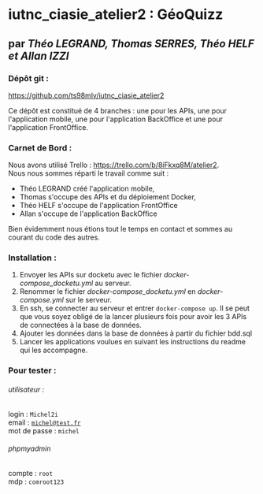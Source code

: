 # iutnc_ciasie_atelier2 : GéoQuizz
## par <i>Théo LEGRAND, Thomas SERRES, Théo HELF et Allan IZZI</i>

### Dépôt git :
<a href="https://github.com/ts98mlv/iutnc_ciasie_atelier2">https://github.com/ts98mlv/iutnc_ciasie_atelier2</a>

Ce dépôt est constitué de 4 branches : une pour les APIs, une pour l'application mobile, 
une pour l'application BackOffice et une pour l'application FrontOffice.

### Carnet de Bord :
Nous avons utilisé Trello : <a href="https://trello.com/b/8iFkxq8M/atelier2">https://trello.com/b/8iFkxq8M/atelier2</a>.
<br>  Nous nous sommes réparti le travail comme suit : 
<ul>
    <li>Théo LEGRAND créé l'application mobile,</li>
    <li>Thomas s'occupe des APIs et du déploiement Docker,</li>
    <li>Théo HELF s'occupe de l'application FrontOffice</li>
    <li>Allan s'occupe de l'application BackOffice</li>
</ul>

Bien évidemment nous étions tout le temps en contact et sommes au courant du code des autres.

### Installation : 
<ol>
    <li>
        Envoyer les APIs sur docketu avec le fichier <i>docker-compose_docketu.yml</i> au serveur.
    </li>
    <li>
        Renommer le fichier <i>docker-compose_docketu.yml</i> en <i>docker-compose.yml</i> sur le serveur.
    </li>
    <li>
        En ssh, se connecter au serveur et entrer <code>docker-compose up</code>. Il se peut que vous soyez obligé de la lancer plusieurs fois pour avoir les 3 APIs de connectées à la base de données.
    </li>
    <li>
        Ajouter les données dans la base de données à partir du fichier bdd.sql
    </li>
    <li>Lancer les applications voulues en suivant les instructions du readme qui les accompagne.</li>
</ol>

### Pour tester : 

###### utilisateur : 
login : <code>Michel2i</code> <br>
email : <code>michel@test.fr</code> <br>
mot de passe : <code>michel</code> <br>

###### phpmyadmin
compte : <code>root</code> <br>
mdp : <code>comroot123</code>
